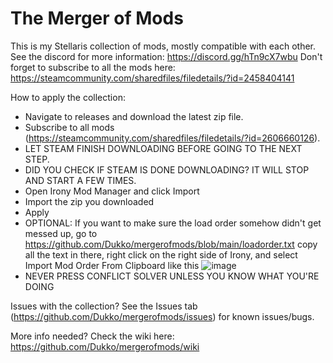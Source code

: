 # The Merger of Mods
This is my Stellaris collection of mods, mostly compatible with each other. See the discord for more information: https://discord.gg/hTn9cX7wbu
Don't forget to subscribe to all the mods here: https://steamcommunity.com/sharedfiles/filedetails/?id=2458404141

How to apply the collection:
- Navigate to releases and download the latest zip file.
- Subscribe to all mods (https://steamcommunity.com/sharedfiles/filedetails/?id=2606660126). 
- LET STEAM FINISH DOWNLOADING BEFORE GOING TO THE NEXT STEP.
- DID YOU CHECK IF STEAM IS DONE DOWNLOADING? IT WILL STOP AND START A FEW TIMES.
- Open Irony Mod Manager and click Import
- Import the zip you downloaded
- Apply
- OPTIONAL: If you want to make sure the load order somehow didn't get messed up, go to https://github.com/Dukko/mergerofmods/blob/main/loadorder.txt copy all the text in there, right click on the right side of Irony, and select Import Mod Order From Clipboard like this 
![image](https://user-images.githubusercontent.com/1922688/123004259-fcc1e080-d379-11eb-8693-a70614fa5a5d.png)
- NEVER PRESS CONFLICT SOLVER UNLESS YOU KNOW WHAT YOU'RE DOING

Issues with the collection?
See the Issues tab (https://github.com/Dukko/mergerofmods/issues) for known issues/bugs.

More info needed?
Check the wiki here: https://github.com/Dukko/mergerofmods/wiki

